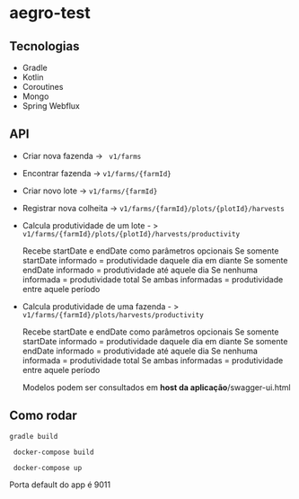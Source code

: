 # aegro-test

## Tecnologias

 * Gradle
 * Kotlin
 * Coroutines
 * Mongo
 * Spring Webflux
  
 ## API
 
  * Criar nova fazenda -> ``` v1/farms```
  * Encontrar fazenda  -> ``` v1/farms/{farmId} ```
  * Criar novo lote    -> ``` v1/farms/{farmId} ```
  * Registrar nova colheita -> ``` v1/farms/{farmId}/plots/{plotId}/harvests ```
  * Calcula produtividade de um lote - > ``` v1/farms/{farmId}/plots/{plotId}/harvests/productivity ```

      Recebe startDate e endDate como parâmetros opcionais
      Se somente startDate informado = produtividade daquele dia em diante
      Se somente endDate informado = produtividade até aquele dia
      Se nenhuma informada = produtividade total
      Se ambas informadas = produtividade entre aquele período
      
  * Calcula produtividade de uma fazenda - > ``` v1/farms/{farmId}/plots/harvests/productivity ```
  
      Recebe startDate e endDate como parâmetros opcionais
      Se somente startDate informado = produtividade daquele dia em diante
      Se somente endDate informado = produtividade até aquele dia
      Se nenhuma informada = produtividade total
      Se ambas informadas = produtividade entre aquele período
      
    Modelos podem ser consultados em **host da aplicação**/swagger-ui.html
      
## Como rodar

  ``` gradle build ```
  
  ``` docker-compose build```
  
  ``` docker-compose up```
  
  Porta default do app é 9011
  
  
  

